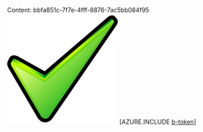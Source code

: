 Content: bbfa851c-7f7e-4fff-8876-7ac5bb084f95![image](49a501ca-d201-4d40-a693-0576fab9243d.png)
[AZURE.INCLUDE [b-token](99e9e595-bf96-4502-b0ce-a5e326c88df0.md)]
